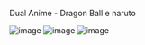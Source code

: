 Dual Anime - Dragon Ball e naruto




![image](https://github.com/Nathesky/DualAnime/assets/132522541/43dcb344-9b70-4542-839c-7982c04677c4)
![image](https://github.com/Nathesky/DualAnime/assets/132522541/49990ebd-b809-44ce-aec5-413852df7677)
![image](https://github.com/Nathesky/DualAnime/assets/132522541/b327d1d7-a55d-4ee5-9de7-7ff6cbb11c20)



